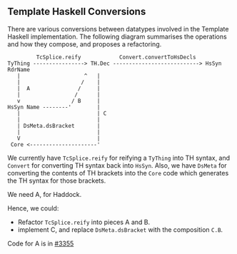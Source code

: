 ## Template Haskell Conversions



There are various conversions between datatypes involved in the Template Haskell implementation.  The following diagram summarises the operations and how they compose, and proposes a refactoring.
 


```wiki
         TcSplice.reify            Convert.convertToHsDecls
TyThing ----------------> TH.Dec ---------------------------> HsSyn RdrName
   |                    ^   |
   |                   /    |
   |  A               /     |
   |                 /      | 
   v                / B     |
HsSyn Name --------'        |
   |                        | C
   |                        |
   | DsMeta.dsBracket       |
   |                        |
   V                        |
 Core <---------------------'
```


We currently have `TcSplice.reify` for reifying a `TyThing` into TH syntax, and `Convert` for converting TH syntax back into `HsSyn`.  Also, we have `DsMeta` for converting the contents of TH brackets into the `Core` code which generates the TH syntax for those brackets.



We need A, for Haddock.



Hence, we could:
 


- Refactor `TcSplice.reify` into pieces A and B.
- implement C, and replace `DsMeta.dsBracket` with the composition `C.B`.


Code for A is in [\#3355](https://gitlab.staging.haskell.org/ghc/ghc/issues/3355)


